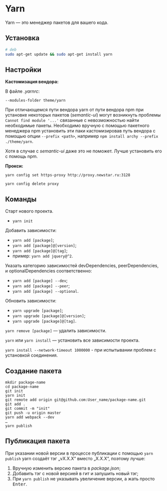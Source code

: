 # Yarn

Yarn — это менеджер пакетов для вашего кода.


## Установка

```bash
# deb
sudo apt-get update && sudo apt-get install yarn
```


## Настройки

__Кастомизация вендора:__

В файле _.yarnrc_:

```
--modules-folder theme/yarn
```

При отличающемся пути вендора yarn от пути вендора npm при установке некоторых пакетов (_semantic-ui_) могут возникнуть проблемы `Cannot find module '...'` связанные с невозможностью найти необходимые пакеты. Необходимо вручную с помощью пакетного менеджера npm установить эти паки кастомизировав путь вендора с помощью опции `--prefix <path>`, например `npm install archy --prefix ./theme/yarn`.

Хотя в случае с _semantic-ui_ даже это не поможет. Лучше установить его с помощь npm.

__Прокси:__

`yarn config set https-proxy http://proxy.newstar.ru:3128`

`yarn config delete proxy`

## Команды

Старт нового проекта.

* `yarn init`

Добавить зависимости:

* `yarn add [package]`;
* `yarn add [package]@[version]`;
* `yarn add [package]@[tag]`;
* пример: `yarn add jquery@^2`.

Указать категорию зависимостей devDependencies, peerDependencies, и optionalDependencies соответственно:

* `yarn add [package] --dev`;
* `yarn add [package] --peer`;
* `yarn add [package] --optional`.

Обновить зависимости:

* `yarn upgrade [package]`;
* `yarn upgrade [package]@[version]`;
* `yarn upgrade [package]@[tag]`.

`yarn remove [package]` — удалить зависимости.

`yarn` или `yarn install` — установить все зависимости проекта.

`yarn install --network-timeout 1000000` - при испытывании проблем с установкой соединения.

## Создание пакета

```
mkdir package-name
cd package-name
git init
yarn init
git remote add origin git@github.com:User_name/package-name.git
git add .
git commit -m "init"
git push -u origin master
yarn add webpack --dev
…
yarn publish
```

## Публикация пакета

При указании новой версии в процессе публикации с помощью `yarn publish` yarn создаёт тэг „vX.X.X“ вместо „X.X.X“, поэтому лучше:

1. Вручную изменить версию пакета в _package.json_;
2. Добавить тэг с новой версией в гит и запушить новый тэг;
3. При `yarn publish` не указывать увеличение версии, а жать просто <kbd>Enter</kbd>.
